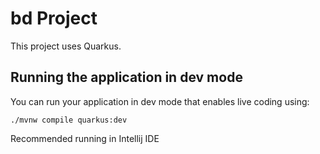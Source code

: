 # bd Project

This project uses Quarkus.

## Running the application in dev mode

You can run your application in dev mode that enables live coding using:

```shell script
./mvnw compile quarkus:dev
```

Recommended running in Intellij IDE 